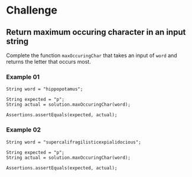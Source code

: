 # Challenge

## Return maximum occuring character in an input string


Complete the function `maxOccuringChar` that takes an input of `word` and returns the letter that occurs most.

### Example 01

```
String word = "hippopotamus";

String expected = "p";
String actual = solution.maxOccuringChar(word);

Assertions.assertEquals(expected, actual);
```

### Example 02

```
String word = "supercalifragilisticexpialidocious";

String expected = "p";
String actual = solution.maxOccuringChar(word);

Assertions.assertEquals(expected, actual);
```
